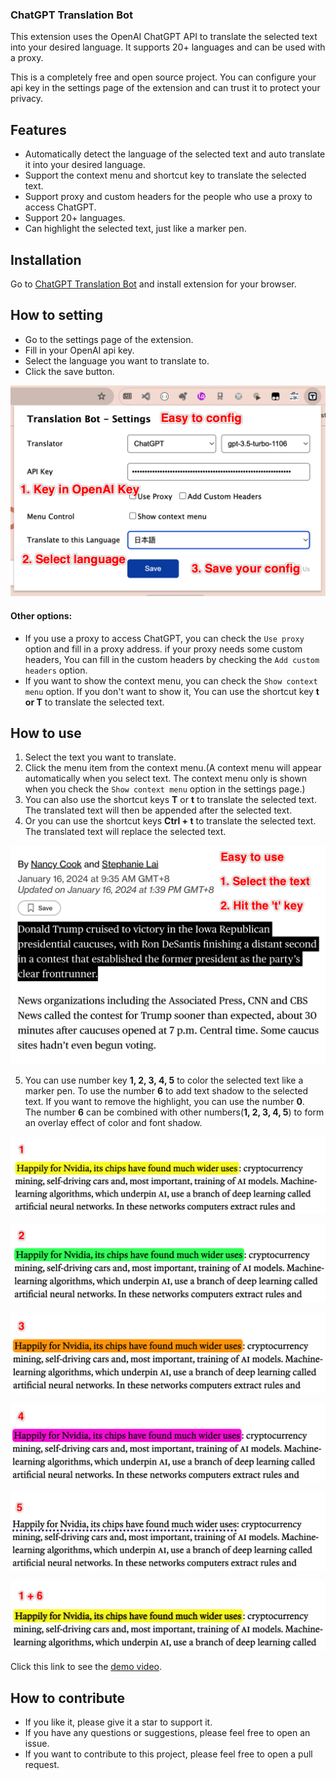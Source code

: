 ### ChatGPT Translation Bot

This extension uses the OpenAI ChatGPT API to translate the selected text into your desired language. It supports 20+ languages and can be used with a proxy.

This is a completely free and open source project. You can configure your api key in the settings page of the extension and can trust it to protect your privacy.

## Features
- Automatically detect the language of the selected text and auto translate it into your desired language.
- Support the context menu and shortcut key to translate the selected text.
- Support proxy and custom headers for the people who use a proxy to access ChatGPT.
- Support 20+ languages.
- Can highlight the selected text, just like a marker pen.

## Installation
Go to [ChatGPT Translation Bot](https://chromewebstore.google.com/detail/chatgpt-translation-bot/fglemdfemikhijpgojdobdgplbcfomdf) and install extension for your browser.

## How to setting
- Go to the settings page of the extension.
- Fill in your OpenAI api key.
- Select the language you want to translate to.
- Click the save button.

![how to config](/images/how-to-config.png)

#### Other options:
- If you use a proxy to access ChatGPT, you can check the `Use proxy` option and fill in a proxy address.
if your proxy needs some custom headers, You can fill in the custom headers by checking the `Add custom headers` option.
- If you want to show the context menu, you can check the `Show context menu` option. If you don't want to show it, You can use the shortcut key **t or T** to translate the selected text.

## How to use
1. Select the text you want to translate.
2. Click the menu item from the context menu.(A context menu will appear automatically when you select text. The context menu only is shown when you check the `Show context menu` option in the settings page.)
3. You can also use the shortcut keys **T** or **t** to translate the selected text. The translated text will then be appended after the selected text.
4. Or you can use the shortcut keys **Ctrl + t** to translate the selected text. The translated text will replace the selected text.

![how to use](/images/how-to-use.png)

5. You can use number key **1, 2, 3, 4, 5** to color the selected text like a marker pen. To use the number **6** to add text shadow to the selected text. If you want to remove the highlight, you can use the number **0**.   
The number **6** can be combined with other numbers(**1, 2, 3, 4, 5**) to form an overlay effect of color and font shadow.  

![how to use](/images/highlight-1.png)

![how to use](/images/highlight-2.png)

![how to use](/images/highlight-3.png)

![how to use](/images/highlight-4.png)

![how to use](/images/highlight-5.png)

![how to use](/images/highlight-6.png)

Click this link to see the [demo video](https://www.youtube.com/watch?v=JLqsyhCxiBM).

## How to contribute
* If you like it, please give it a star to support it.   
* If you have any questions or suggestions, please feel free to open an issue.    
* If you want to contribute to this project, please feel free to open a pull request.     
